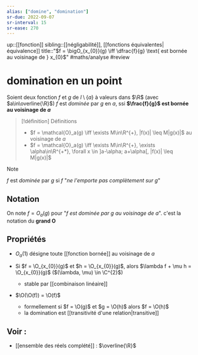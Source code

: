 ```yaml
---
alias: ["domine", "domination"]
sr-due: 2022-09-07
sr-interval: 15
sr-ease: 270
---
```

up::[[fonction]]
sibling::[[négligabilité]], [[fonctions équivalentes|équivalence]]
title::"$f = \bigO_{x_{0}}(g) \iff \dfrac{f}{g} \text{ est bornée au voisinage de } x_{0}$"
#maths/analyse #review 
# domination en un point
Soient deux fonction $f$ et $g$ de $I \setminus\{a\}$ à valeurs dans $\R$ (avec $a\in\overline{\R}$)
$f$ est _dominée_ par $g$ en $a$, ssi **$\frac{f}{g}$ est bornée au voisinage de $a$**

> [!définition] Définitions
>  - $f = \mathcal{O}_a(g) \iff \exists M\in\R^{+}, |f(x)| \leq M|g(x)|$ au voisinage de $a$
>  - $f = \mathcal{O}_a(g) \iff \exists M\in\R^{+}, \exists \alpha\in\R^{+*}, \forall x \in ]a-\alpha; a+\alpha[, |f(x)| \leq M|g(x)|$

> [!note]
> $f$ est _dominée_ par $g$ si $f$ "_ne l'emporte pas complètement sur $g$_"

## Notation
On note $f = O_{a}(g)$ pour "_$f$ est dominée par $g$ au voisinage de $a$_".
c'est la notation du **grand O**


## Propriétés

 - $O_{a}(1)$ désigne toute [[fonction bornée]] au voisinage de $a$
 
 - Si $f = \O_{x_{0}}(g)$ et $h = \O_{x_{0}}(g)$, alors $\lambda f + \mu h = \O_{x_{0}}(g)$ ($(\lambda, \mu) \in \C^{2}$)
     - stable par [[combinaison linéaire]]

 - $\O(\O(f)) = \O(f)$
     - formellement si $f = \O(g)$ et $g = \O(h)$ alors $f = \O(h)$
     - la domination est [[transitivité d'une relation|transitive]]
 
## Voir :

 - [[ensemble des réels complété]] : $\overline{\R}$
 
